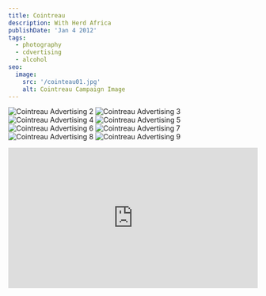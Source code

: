 ```yaml
---
title: Cointreau
description: With Herd Africa
publishDate: 'Jan 4 2012'
tags:
  - photography
  - cdvertising
  - alcohol
seo:
  image:
    src: '/cointeau01.jpg'
    alt: Cointreau Campaign Image
---
```


![Cointreau Advertising 2](/cointreau2.jpg)
![Cointreau Advertising 3](/cointreau3.jpg)
![Cointreau Advertising 4](/cointreau4.jpg)
![Cointreau Advertising 5](/cointreau5.jpg)
![Cointreau Advertising 6](/cointreau6.jpg)
![Cointreau Advertising 7](/cointreau7.jpg)
![Cointreau Advertising 8](/cointreau8.jpg)
![Cointreau Advertising 9](/cointreau9.jpg)

<style>
  .fullwidth-video-container {
    position: relative;
    width: 100%;
    padding-bottom: 56.25%; /* 16:9 Aspect Ratio */
    height: 0;
    overflow: hidden;
    margin-bottom: 2rem;
  }

  .fullwidth-video-container iframe {
    position: absolute;
    top: 0;
    left: 0;
    width: 100%;
    height: 100%;
    border: 0;
  }
</style>

<div class="fullwidth-video-container">
  <iframe src="https://www.youtube.com/embed/k9I9GgQ993k?si=hgvqFwIH0k3N5pnH" title="YouTube video player" allow="accelerometer; autoplay; clipboard-write; encrypted-media; gyroscope; picture-in-picture; web-share" referrerpolicy="strict-origin-when-cross-origin" allowfullscreen></iframe>
</div>
